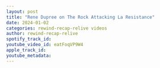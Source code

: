 ```yaml
---
layout: post
title: "Rene Dupree on The Rock Attacking La Resistance"
date: 2024-01-02
categories: rewind-recap-relive videos
author: rewind-recap-relive
spotify_track_id: 
youtube_video_id: eatFoqVP9W4
apple_track_id: 
youtube_metadata: 
---
```


